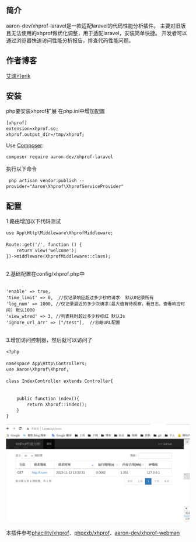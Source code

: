 
## 简介 ##
aaron-dev/xhprof-laravel是一款适配laravel的代码性能分析插件。
主要对旧版且无法使用的xhprof做优化调整，用于适配laravel，安装简单快捷。
开发者可以通过浏览器快速访问性能分析报告，排查代码性能问题。

## 作者博客 ##
[艾瑞可erik](https://erik.xyz)

## 安装 ##

php要安装xhprof扩展
在php.ini中增加配置
```
[xhprof]
extension=xhprof.so;
xhprof.output_dir=/tmp/xhprof;

```

Use [Composer](https://github.com/composer/composer):
```sh
composer require aaron-dev/xhprof-laravel
```
执行以下命令
 ```
  php artisan vendor:publish --provider="Aaron\Xhprof\XhprofServiceProvider"

 ```

## 配置 ##



1.路由增加以下代码测试
```
use App\Http\Middleware\XhprofMiddleware;

Route::get('/', function () {
    return view('welcome');
})->middleware(XhprofMiddleware::class);


```


2.基础配置在config/xhprof.php中

```

'enable' => true,
'time_limit' => 0,  //仅记录响应超过多少秒的请求  默认0记录所有
'log_num' => 1000, //仅记录最近的多少次请求(最大值有待观察，看日志、查看响应时间) 默认1000
'view_wtred' => 3, //列表耗时超过多少秒标红 默认3s
'ignore_url_arr' => ["/test"],  //忽略URL配置


```


3.增加访问控制器，然后就可以访问了
```
<?php

namespace App\Http\Controllers;
use Aaron\Xhprof\Xhprof;

class IndexController extends Controller{


    public function index(){
        return Xhprof::index();
    }
}

```

!['aaron-dev/xhprof-laravel'](./doc/1.png)


本插件参考[phacility/xhprof](https://github.com/phacility/xhprof)、[phpxxb/xhprof](https://github.com/xiexianbo123/xhprof)、[aaron-dev/xhprof-webman](https://github.com/erikwang2013/xhprof-webman)